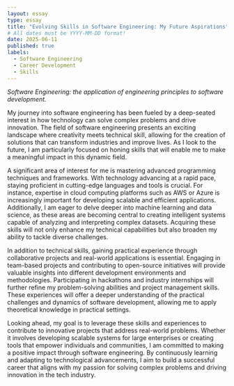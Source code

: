 ```yaml
---
layout: essay
type: essay
title: "Evolving Skills in Software Engineering: My Future Aspirations"
# All dates must be YYYY-MM-DD format!
date: 2025-06-11
published: true
labels:
  - Software Engineering
  - Career Development
  - Skills
---
```


*Software Engineering: the application of engineering principles to software development.*

My journey into software engineering has been fueled by a deep-seated interest in how technology can solve complex problems and drive innovation. 
The field of software engineering presents an exciting landscape where creativity meets technical skill, allowing for the creation of solutions that 
can transform industries and improve lives. As I look to the future, I am particularly focused on honing skills that will enable me to make a meaningful 
impact in this dynamic field. 

A significant area of interest for me is mastering advanced programming techniques and frameworks. With technology advancing at a rapid pace, staying 
proficient in cutting-edge languages and tools is crucial. For instance, expertise in cloud computing platforms such as AWS or Azure is increasingly important
for developing scalable and efficient applications. Additionally, I am eager to delve deeper into machine learning and data science, as these areas are
becoming central to creating intelligent systems capable of analyzing and interpreting complex datasets. Acquiring these skills will not only enhance my
technical capabilities but also broaden my ability to tackle diverse challenges.

In addition to technical skills, gaining practical experience through collaborative projects and real-world applications is essential.
Engaging in team-based projects and contributing to open-source initiatives will provide valuable insights into different development environments 
and methodologies. Participating in hackathons and industry internships will further refine my problem-solving abilities and project management skills. 
These experiences will offer a deeper understanding of the practical challenges and dynamics of software development, allowing me to apply theoretical 
knowledge in practical settings.

Looking ahead, my goal is to leverage these skills and experiences to contribute to innovative projects that address real-world problems.
Whether it involves developing scalable systems for large enterprises or creating tools that empower individuals and communities, I am committed
to making a positive impact through software engineering. By continuously learning and adapting to technological advancements, I aim to build a 
successful career that aligns with my passion for solving complex problems and driving innovation in the tech industry.
